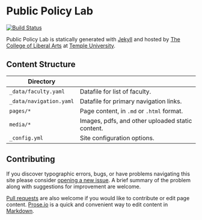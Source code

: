 # Public Policy Lab

[![Build Status][travis-img]][travis]

Public Policy Lab is statically generated with [Jekyll](https://jekyllrb.com) and hosted by [The College of Liberal Arts](https://liberalarts.temple.edu) at [Temple University](https://temple.edu).

## Content Structure

| Directory |  |
| --- | --- |
| ````_data/faculty.yaml```` | Datafile for list of faculty. |
| ````_data/navigation.yaml```` | Datafile for primary   navigation links. |
| ````pages/*```` | Page content, in ````.md```` or ````.html```` format. |
| ````media/*```` | Images, pdfs, and other uploaded static content. |
| ````_config.yml```` | Site configuration options. |

## Contributing

If you discover typographic errors, bugs, or have problems navigating this site please consider [opening a new issue][issue]. A brief summary of the problem along with suggestions for improvement are welcome.

[Pull requests][pr] are also welcome if you would like to contribute or edit page content. [Prose.io][prose] is a quick and convenient way to edit content in [Markdown][md].


[travis]: https://travis-ci.org/TULiberalArts/Public-Policy-Lab
[travis-img]: https://travis-ci.org/TULiberalArts/Public-Policy-Lab.svg?branch=master
[jekyll]: https://https://jekyllrb.com
[issue]: https://github.com/TULiberalArts/Public-Policy-Lab/issues
[pr]: https://help.github.com/articles/about-pull-requests/
[prose]: https://prose.io/#TULiberalArts/Public-Policy-Lab
[md]: http://whatismarkdown.com/
